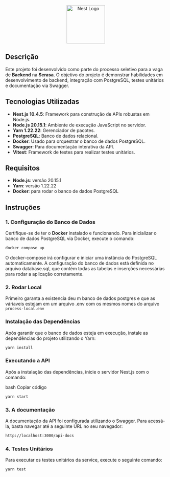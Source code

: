 <p align="center">
  <a href="http://nestjs.com/" target="blank"><img src="https://nestjs.com/img/logo-small.svg" width="120" alt="Nest Logo" /></a>
</p>

## Descrição

Este projeto foi desenvolvido como parte do processo seletivo para a vaga de **Backend** na **Serasa**. O objetivo do projeto é demonstrar habilidades em desenvolvimento de backend, integração com PostgreSQL, testes unitários e documentação via Swagger.

## Tecnologias Utilizadas

- **Nest.js 10.4.5**: Framework para construção de APIs robustas em Node.js.
- **Node.js 20.15.1**: Ambiente de execução JavaScript no servidor.
- **Yarn 1.22.22**: Gerenciador de pacotes.
- **PostgreSQL**: Banco de dados relacional.
- **Docker**: Usado para orquestrar o banco de dados PostgreSQL.
- **Swagger**: Para documentação interativa da API.
- **Vitest**: Framework de testes para realizar testes unitários.

## Requisitos

- **Node.js**: versão 20.15.1
- **Yarn**: versão 1.22.22
- **Docker**: para rodar o banco de dados PostgreSQL

## Instruções

### 1. Configuração do Banco de Dados

Certifique-se de ter o **Docker** instalado e funcionando. Para inicializar o banco de dados PostgreSQL via Docker, execute o comando:

```bash
docker compose up
````

O docker-compose irá configurar e iniciar uma instância do PostgreSQL automaticamente. A configuração do banco de dados está definida no arquivo database.sql, que contém todas as tabelas e inserções necessárias para rodar a aplicação corretamente.

### 2. Rodar Local

Primeiro garanta a existencia deu m banco de dados postgres e que as váriaveis estejam em um arquivo .env com os mesmos nomes do arquivo `process-local.env`


### Instalação das Dependências
Após garantir que o banco de dados esteja em execução, instale as dependências do projeto utilizando o Yarn:

```bash
yarn install
````


### Executando a API
Após a instalação das dependências, inicie o servidor Nest.js com o comando:

bash
Copiar código

```bash
yarn start
````

### 3. A documentação

A documentação da API foi configurada utilizando o Swagger. Para acessá-la, basta navegar até a seguinte URL no seu navegador:

```bash
http://localhost:3000/api-docs
````

### 4. Testes Unitários
Para executar os testes unitários da service, execute o seguinte comando:

```bash
yarn test
````
